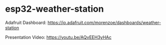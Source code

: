 # esp32-weather-station
Adafruit Dashboard: https://io.adafruit.com/morenzoe/dashboards/weather-station

Presentation Video: https://youtu.be/AQvEEH3yHAc
